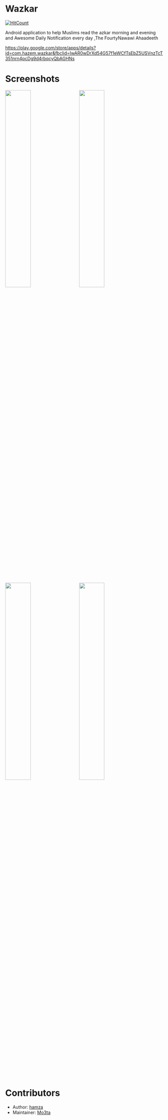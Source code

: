 # Wazkar
[![HitCount](http://hits.dwyl.com/hamza94max/Wazkar.svg)](http://hits.dwyl.com/hamza94max/Wazkar)

Android  application to help Muslims read the azkar morning and evening
and Awesome Daily Notification every day ,The FourtyNawawi Ahaadeeth

https://play.google.com/store/apps/details?id=com.hazem.wazkar&fbclid=IwAR0wDrXd54G57f1eWCfTsEbZ5USVnzTcT351nrn4pcDg9d4rbqcyQbAGHNs


# Screenshots 
<div>

<img src = "https://user-images.githubusercontent.com/13488900/79699447-f58fd600-828f-11ea-8cd0-b33583ecba54.png" width = 40%>
  <img width ="5%"/> 
  
<img src = "https://user-images.githubusercontent.com/13488900/79699440-ef99f500-828f-11ea-81ea-477647dc95e3.png" width = 40%>
</div>

<div>
<img src = "https://user-images.githubusercontent.com/13488900/79699443-f32d7c00-828f-11ea-97ec-745dfe2d376d.png" width = 40%>
  <img width ="5%"/> 
  


<img src = "https://user-images.githubusercontent.com/13488900/79699438-ead54100-828f-11ea-95ed-85a4ebf4753a.png" width = 40%>
</div>




# Contributors 
- Author: [hamza](https://github.com/hamza94max/Wazkar)
- Maintainer: [Mo3ta](https://github.com/MahmoudMabrok)
